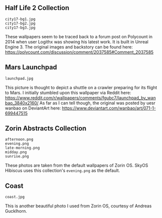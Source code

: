 ## Half Life 2 Collection
```
city17-bg1.jpg
city17-bg2.jpg
city17-bg3.jpg
```
These wallpapers seem to be traced back to a forum post on Polycount in 2014 when user Logithx was showing his latest work. It is built in Unreal Engine 3. The original images and backstory can be found here: https://polycount.com/discussion/comment/2037585#Comment_2037585

## Mars Launchpad
```
launchpad.jpg
```
This picture is thought to depict a shuttle on a crawler preparing for its flight to Mars. I initially stumbled upon this wallpaper via Reddit here: https://www.reddit.com/r/wallpapers/comments/fgubc7/launchpad_by_wanbao_3840x2160/
As far as I can tell though, the original was posted by uesr wanbao on DeviantArt here: https://www.deviantart.com/wanbao/art/071-1-699447515

## Zorin Abstracts Collection
```
afternoon.png
evening.png
late-morning.png
midday.png
sunrise.png
```
These photos are taken from the default wallpapers of Zorin OS. SkyOS Hibiscus uses this collection's `evening.png` as the default.

## Coast
```
coast.jpg
```
This is another beautiful photo I used from Zorin OS, courtesy of Andreas Gucklhorn.
